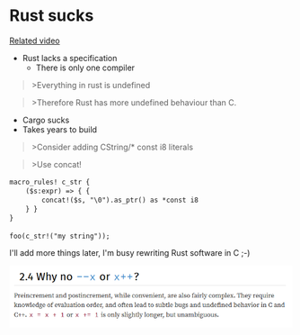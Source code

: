 # Rust sucks

[Related video](/rust.webm)

* Rust lacks a specification
  * There is only one compiler
>\>Everything in rust is undefined

>\>Therefore Rust has more undefined behaviour than C.

* Cargo sucks
* Takes years to build

>\>Consider adding CString/* const i8 literals

>\>Use concat!

```
macro_rules! c_str {
    ($s:expr) => { {
        concat!($s, "\0").as_ptr() as *const i8
    } }
}

foo(c_str!("my string"));
```

I'll add more things later, I'm busy rewriting Rust software in C ;-)

![](rust.png)
